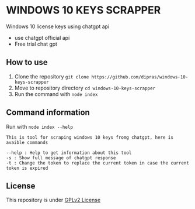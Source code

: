 # WINDOWS 10 KEYS SCRAPPER

Windows 10 license keys using chatgpt api
- use chatgpt official api
- Free trial chat gpt

## How to use
1. Clone the repository `git clone https://github.com/dipras/windows-10-keys-scrapper`
2. Move to repository directory `cd windows-10-keys-scrapper`
3. Run the command with `node index`


## Command information
Run with `node index --help`
```
This is tool for scraping windows 10 keys fromg chatgpt, here is avaible commands

--help : Help to get information about this tool
-s : Show full message of chatgpt response
-t : Change the token to replace the current token in case the current token is expired
```

## License
This repository is under [GPLv2 License](https://www.gnu.org/licenses/old-licenses/gpl-2.0.html)